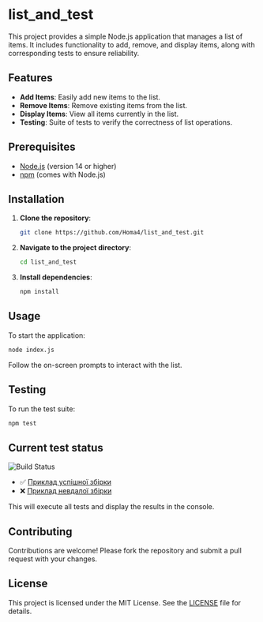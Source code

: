 # list_and_test

This project provides a simple Node.js application that manages a list of items. It includes functionality to add, remove, and display items, along with corresponding tests to ensure reliability.

## Features

- **Add Items**: Easily add new items to the list.
- **Remove Items**: Remove existing items from the list.
- **Display Items**: View all items currently in the list.
- **Testing**: Suite of tests to verify the correctness of list operations.

## Prerequisites

- [Node.js](https://nodejs.org/) (version 14 or higher)
- [npm](https://www.npmjs.com/) (comes with Node.js)

## Installation

1. **Clone the repository**:

   ```bash
   git clone https://github.com/Homa4/list_and_test.git
   ```

2. **Navigate to the project directory**:

   ```bash
   cd list_and_test
   ```

3. **Install dependencies**:

   ```bash
   npm install
   ```

## Usage

To start the application:

```bash
node index.js
```

Follow the on-screen prompts to interact with the list.

## Testing

To run the test suite:

```bash
npm test
```

## Current test status

![Build Status](https://github.com/Homa4/list_and_test/actions/workflows/github-actions-demo.yml/badge.svg)

- ✅ [Приклад успішної збірки](https://github.com/Homa4/KPI3-lab2/actions/runs/14298833832)
- ❌ [Приклад невдалої збірки](https://github.com/Homa4/KPI3-lab2/actions/runs/14298814330)

This will execute all tests and display the results in the console.

## Contributing

Contributions are welcome! Please fork the repository and submit a pull request with your changes.

## License

This project is licensed under the MIT License. See the [LICENSE](LICENSE) file for details.
